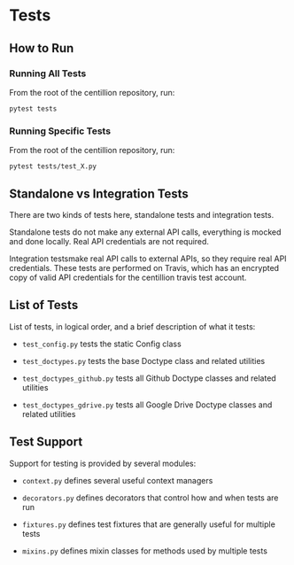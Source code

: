 # Tests

## How to Run

### Running All Tests

From the root of the centillion repository, run:

```
pytest tests
```

### Running Specific Tests

From the root of the centillion repository, run:

```
pytest tests/test_X.py
```

## Standalone vs Integration Tests

There are two kinds of tests here, standalone tests and integration tests.

Standalone tests do not make any external API calls, everything is mocked
and done locally. Real API credentials are not required.

Integration testsmake real API calls to external APIs, so they require real
API credentials. These tests are performed on Travis, which has an encrypted
copy of valid API credentials for the centillion travis test account.

## List of Tests

List of tests, in logical order, and a brief description of what it tests:

- `test_config.py` tests the static Config class

- `test_doctypes.py` tests the base Doctype class and related utilities

- `test_doctypes_github.py` tests all Github Doctype classes and related utilities

- `test_doctypes_gdrive.py` tests all Google Drive Doctype classes and related utilities 

## Test Support 

Support for testing is provided by several modules:

* `context.py` defines several useful context managers

* `decorators.py` defines decorators that control how and when tests are run

* `fixtures.py` defines test fixtures that are generally useful for multiple tests

* `mixins.py` defines mixin classes for methods used by multiple tests

